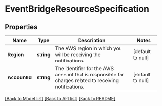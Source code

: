 # EventBridgeResourceSpecification

## Properties
Name | Type | Description | Notes
------------ | ------------- | ------------- | -------------
**Region** | **string** | The AWS region in which you will be receiving the notifications. | [default to null]
**AccountId** | **string** | The identifier for the AWS account that is responsible for charges related to receiving notifications. | [default to null]

[[Back to Model list]](../README.md#documentation-for-models) [[Back to API list]](../README.md#documentation-for-api-endpoints) [[Back to README]](../README.md)

